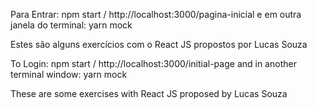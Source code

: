 Para Entrar: npm start / http://localhost:3000/pagina-inicial
e em outra janela do terminal: yarn mock

Estes são alguns exercícios com o React JS propostos por Lucas Souza

To Login: npm start / http://localhost:3000/initial-page
and in another terminal window: yarn mock

These are some exercises with React JS proposed by Lucas Souza

